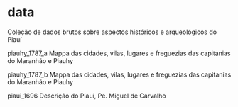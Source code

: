 # data
Coleção de dados brutos sobre aspectos históricos e arqueológicos do Piauí

piauhy_1787_a
Mappa das cidades, vilas, lugares e freguezias das capitanias do Maranhão e Piauhy

piauhy_1787_b
Mappa das cidades, vilas, lugares e freguezias das capitanias do Maranhão e Piauhy

piaui_1696
Descrição do Piauí, Pe. Miguel de Carvalho

